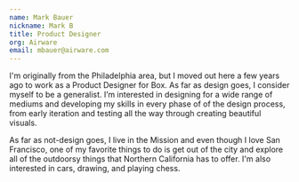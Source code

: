 ```yaml
---
name: Mark Bauer
nickname: Mark B
title: Product Designer
org: Airware
email: mbauer@airware.com
---
```


I'm originally from the Philadelphia area, but I moved out here a few years ago to work as a Product Designer for Box. As far as design goes, I consider myself to be a generalist. I’m interested in designing for a wide range of mediums and developing my skills in every phase of of the design process, from early iteration and testing all the way through creating beautiful visuals.

As far as not-design goes, I live in the Mission and even though I love San Francisco, one of my favorite things to do is get out of the city and explore all of the outdoorsy things that Northern California has to offer. I'm also interested in cars, drawing, and playing chess.
